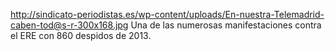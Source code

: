 http://sindicato-periodistas.es/wp-content/uploads/En-nuestra-Telemadrid-caben-tod@s-r-300x168.jpg
Una de las numerosas manifestaciones contra el ERE con 860 despidos de 2013.
